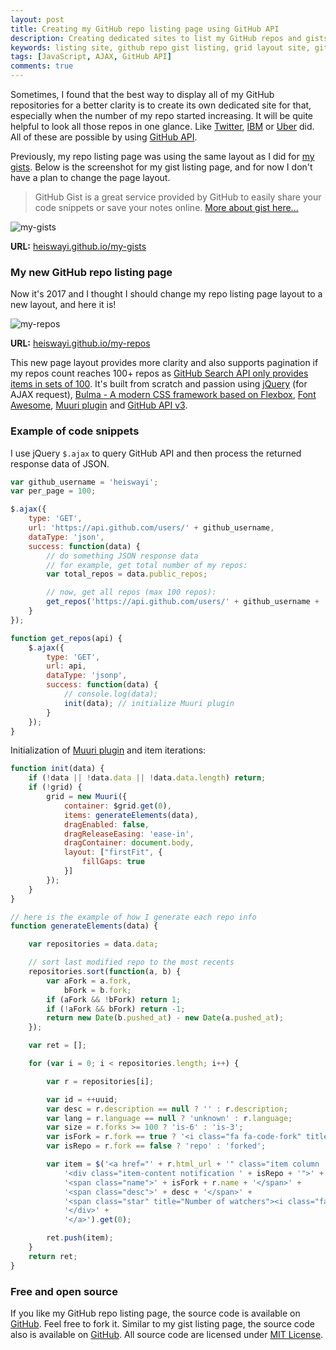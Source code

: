 ```yaml
---
layout: post
title: Creating my GitHub repo listing page using GitHub API
description: Creating dedicated sites to list my GitHub repos and gists for better clarity especially when the numbers of my repo and gist started increasing.
keywords: listing site, github repo gist listing, grid layout site, github api v3, muuri jquery plugin
tags: [JavaScript, AJAX, GitHub API]
comments: true
---
```


Sometimes, I found that the best way to display all of my GitHub repositories for a better clarity is to create its own dedicated site for that, especially when the number of my repo started increasing. It will be quite helpful to look all those repos in one glance. Like [Twitter](https://twitter.github.io/), [IBM](https://ibm.github.io/) or [Uber](https://uber.github.io/) did. All of these are possible by using [GitHub API](https://developer.github.com/v3/).

Previously, my repo listing page was using the same layout as I did for [my gists](http://heiswayi.github.io/my-gists/). Below is the screenshot for my gist listing page, and for now I don't have a plan to change the page layout.

> GitHub Gist is a great service provided by GitHub to easily share your code snippets or save your notes online. [More about gist here...](https://help.github.com/articles/about-gists/)

![my-gists](http://i.imgur.com/5OpkLPM.png)

**URL:** [heiswayi.github.io/my-gists](http://heiswayi.github.io/my-gists/)

### My new GitHub repo listing page

Now it's 2017 and I thought I should change my repo listing page layout to a new layout, and here it is!

![my-repos](http://i.imgur.com/KYNh11h.png)

**URL:** [heiswayi.github.io/my-repos](http://heiswayi.github.io/my-repos/)

This new page layout provides more clarity and also supports pagination if my repos count reaches 100+ repos as [GitHub Search API only provides items in sets of 100](https://developer.github.com/guides/traversing-with-pagination/). It's built from scratch and passion using [jQuery](https://jquery.com/) (for AJAX request), [Bulma - A modern CSS framework based on Flexbox](http://bulma.io/), [Font Awesome](http://fontawesome.io/), [Muuri plugin](https://haltu.github.io/muuri/) and [GitHub API v3](https://developer.github.com/v3/).

### Example of code snippets

I use jQuery `$.ajax` to query GitHub API and then process the returned response data of JSON.

```js
var github_username = 'heiswayi';
var per_page = 100;

$.ajax({
    type: 'GET',
    url: 'https://api.github.com/users/' + github_username,
    dataType: 'json',
    success: function(data) {
        // do something JSON response data
        // for example, get total number of my repos:
        var total_repos = data.public_repos;

        // now, get all repos (max 100 repos):
        get_repos('https://api.github.com/users/' + github_username + '/repos?&per_page=' + per_page);
    }
});

function get_repos(api) {
    $.ajax({
        type: 'GET',
        url: api,
        dataType: 'jsonp',
        success: function(data) {
            // console.log(data);
            init(data); // initialize Muuri plugin
        }
    });
}
```

Initialization of [Muuri plugin](https://haltu.github.io/muuri/) and item iterations:

```js
function init(data) {
    if (!data || !data.data || !data.data.length) return;
    if (!grid) {
        grid = new Muuri({
            container: $grid.get(0),
            items: generateElements(data),
            dragEnabled: false,
            dragReleaseEasing: 'ease-in',
            dragContainer: document.body,
            layout: ["firstFit", {
                fillGaps: true
            }]
        });
    }
}

// here is the example of how I generate each repo info
function generateElements(data) {

    var repositories = data.data;

    // sort last modified repo to the most recents
    repositories.sort(function(a, b) {
        var aFork = a.fork,
            bFork = b.fork;
        if (aFork && !bFork) return 1;
        if (!aFork && bFork) return -1;
        return new Date(b.pushed_at) - new Date(a.pushed_at);
    });

    var ret = [];

    for (var i = 0; i < repositories.length; i++) {

        var r = repositories[i];

        var id = ++uuid;
        var desc = r.description == null ? '' : r.description;
        var lang = r.language == null ? 'unknown' : r.language;
        var size = r.forks >= 100 ? 'is-6' : 'is-3';
        var isFork = r.fork == true ? '<i class="fa fa-code-fork" title="Forked repository"></i> ' : '<i class="fa fa-github-alt" aria-hidden="true"></i> ';
        var isRepo = r.fork == false ? 'repo' : 'forked';

        var item = $('<a href="' + r.html_url + '" class="item column ' + size + '" title="Click to go to repository on GitHub...">' +
            '<div class="item-content notification ' + isRepo + '">' +
            '<span class="name">' + isFork + r.name + '</span>' +
            '<span class="desc">' + desc + '</span>' +
            '<span class="star" title="Number of watchers"><i class="fa fa-star" aria-hidden="true"></i> ' + r.watchers + '</span><span class="spacing-20"></span><span class="fork" title="Number of forks"><i class="fa fa-code-fork" aria-hidden="true"></i> ' + r.forks + '</span><span class="spacing-20"></span><span class="language" title="Major programming language"><i class="fa fa-code" aria-hidden="true"></i> ' + lang + '</span>' +
            '</div>' +
            '</a>').get(0);

        ret.push(item);
    }
    return ret;
}
```

### Free and open source

If you like my GitHub repo listing page, the source code is available on [GitHub](https://github.com/heiswayi/my-repos). Feel free to fork it. Similar to my gist listing page, the source code also is available on [GitHub](http://heiswayi.github.io/my-gists). All source code are licensed under [MIT License](http://heiswayi.github.io/mit-license).
